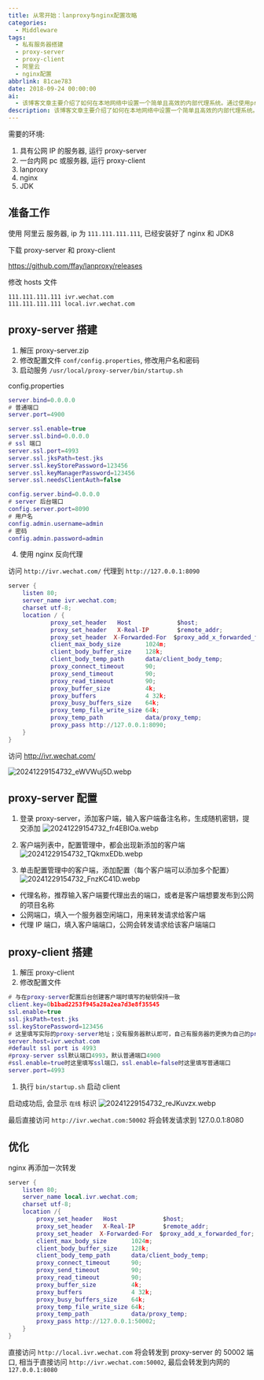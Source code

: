 ```yaml
---
title: 从零开始：lanproxy与nginx配置攻略
categories:
  - Middleware
tags:
  - 私有服务器搭建
  - proxy-server
  - proxy-client
  - 阿里云
  - nginx配置
abbrlink: 81cae783
date: 2018-09-24 00:00:00
ai:
  - 该博客文章主要介绍了如何在本地网络中设置一个简单且高效的内部代理系统。通过使用proxy-server与proxy-client软件，可以实现在局域网内对公网服务器的灵活访问和控制。首先，在阿里云服务器上搭建了nginx并安装JDK8作为必要环境。接着，详细解释了如何配置proxy-server端：解压zip文件、修改配置文件（包括SSL设置和后台服务端口）、添加客户端以实现私有网络内的代理功能，并通过Nginx反向代理将外部访问重定向到内部服务器。此外，还提供了在proxy-client上搭建的步骤，包括配置文件调整及启动客户端进行实验证明其成功连接。最后部分提到对nginx配置的优化，使得访问本地域名（local.ivr.wechat.com）也能直接转发至proxy-server端口，并最终到达内部服务器（127.0.0.1:8080）。整体方案适合于企业或开发者在局域网中进行高效的私有化服务与应用部署。
description: 该博客文章主要介绍了如何在本地网络中设置一个简单且高效的内部代理系统。通过使用proxy-server与proxy-client软件，可以实现在局域网内对公网服务器的灵活访问和控制。首先，在阿里云服务器上搭建了nginx并安装JDK8作为必要环境。接着，详细解释了如何配置proxy-server端：解压zip文件、修改配置文件（包括SSL设置和后台服务端口）、添加客户端以实现私有网络内的代理功能，并通过Nginx反向代理将外部访问重定向到内部服务器。此外，还提供了在proxy-client上搭建的步骤，包括配置文件调整及启动客户端进行实验证明其成功连接。最后部分提到对nginx配置的优化，使得访问本地域名（local.ivr.wechat.com）也能直接转发至proxy-server端口，并最终到达内部服务器（127.0.0.1:8080）。整体方案适合于企业或开发者在局域网中进行高效的私有化服务与应用部署。
---
```


需要的环境:

1. 具有公网 IP 的服务器, 运行 proxy-server
2. 一台内网 pc 或服务器, 运行 proxy-client
3. lanproxy
4. nginx
5. JDK

## 准备工作

使用 阿里云 服务器, ip 为 `111.111.111.111`, 已经安装好了 nginx 和 JDK8

下载 proxy-server 和 proxy-client

https://github.com/ffay/lanproxy/releases

修改 hosts 文件

```
111.111.111.111 ivr.wechat.com
111.111.111.111 local.ivr.wechat.com
```

## proxy-server 搭建

1. 解压 proxy-server.zip
2. 修改配置文件 `conf/config.properties`, 修改用户名和密码
3. 启动服务 `/usr/local/proxy-server/bin/startup.sh`

config.properties

```lua
server.bind=0.0.0.0
# 普通端口
server.port=4900

server.ssl.enable=true
server.ssl.bind=0.0.0.0
# ssl 端口
server.ssl.port=4993
server.ssl.jksPath=test.jks
server.ssl.keyStorePassword=123456
server.ssl.keyManagerPassword=123456
server.ssl.needsClientAuth=false

config.server.bind=0.0.0.0
# server 后台端口
config.server.port=8090
# 用户名
config.admin.username=admin
# 密码
config.admin.password=admin
```

4. 使用 nginx 反向代理

访问 `http://ivr.wechat.com/` 代理到 `http://127.0.0.1:8090`

```lua
server {
    listen 80;
    server_name ivr.wechat.com;
    charset utf-8;
    location / {
            proxy_set_header   Host             $host;
            proxy_set_header   X-Real-IP        $remote_addr;
            proxy_set_header  X-Forwarded-For  $proxy_add_x_forwarded_for;
            client_max_body_size       1024m;
            client_body_buffer_size    128k;
            client_body_temp_path      data/client_body_temp;
            proxy_connect_timeout      90;
            proxy_send_timeout         90;
            proxy_read_timeout         90;
            proxy_buffer_size          4k;
            proxy_buffers              4 32k;
            proxy_busy_buffers_size    64k;
            proxy_temp_file_write_size 64k;
            proxy_temp_path            data/proxy_temp;
            proxy_pass http://127.0.0.1:8090;
    }
}
```

访问 http://ivr.wechat.com/

![20241229154732_eWVWuj5D.webp](20241229154732_eWVWuj5D.webp)

## proxy-server 配置

1. 登录 proxy-server，添加客户端，输入客户端备注名称，生成随机密钥，提交添加
   ![20241229154732_fr4EBIOa.webp](20241229154732_fr4EBIOa.webp)

2. 客户端列表中，配置管理中，都会出现新添加的客户端
   ![20241229154732_TQkmxEDb.webp](20241229154732_TQkmxEDb.webp)

3. 单击配置管理中的客户端，添加配置（每个客户端可以添加多个配置）
   ![20241229154732_FnzKC41D.webp](20241229154732_FnzKC41D.webp)

- 代理名称，推荐输入客户端要代理出去的端口，或者是客户端想要发布到公网的项目名称
- 公网端口，填入一个服务器空闲端口，用来转发请求给客户端
- 代理 IP 端口，填入客户端端口，公网会转发请求给该客户端端口

## proxy-client 搭建

1. 解压 proxy-client
2. 修改配置文件

```lua
# 与在proxy-server配置后台创建客户端时填写的秘钥保持一致
client.key=0b1bad2253f945a28a2ea7d3e8f35545
ssl.enable=true
ssl.jksPath=test.jks
ssl.keyStorePassword=123456
# 这里填写实际的proxy-server地址；没有服务器默认即可，自己有服务器的更换为自己的proxy-server（IP）地址
server.host=ivr.wechat.com
#default ssl port is 4993
#proxy-server ssl默认端口4993，默认普通端口4900
#ssl.enable=true时这里填写ssl端口，ssl.enable=false时这里填写普通端口
server.port=4993
```

1. 执行 `bin/startup.sh` 启动 client

启动成功后, 会显示 `在线` 标识
![20241229154732_reJKuvzx.webp](20241229154732_reJKuvzx.webp)

最后直接访问 `http://ivr.wechat.com:50002` 将会转发请求到 127.0.0.1:8080

## 优化

nginx 再添加一次转发

```lua
server {
    listen 80;
    server_name local.ivr.wechat.com;
    charset utf-8;
    location /{
        proxy_set_header   Host             $host;
        proxy_set_header   X-Real-IP        $remote_addr;
        proxy_set_header  X-Forwarded-For  $proxy_add_x_forwarded_for;
        client_max_body_size       1024m;
        client_body_buffer_size    128k;
        client_body_temp_path      data/client_body_temp;
        proxy_connect_timeout      90;
        proxy_send_timeout         90;
        proxy_read_timeout         90;
        proxy_buffer_size          4k;
        proxy_buffers              4 32k;
        proxy_busy_buffers_size    64k;
        proxy_temp_file_write_size 64k;
        proxy_temp_path            data/proxy_temp;
        proxy_pass http://127.0.0.1:50002;
    }
}
```

直接访问 `http://local.ivr.wechat.com` 将会转发到 proxy-server 的 50002 端口, 相当于直接访问 `http://ivr.wechat.com:50002`,
最后会转发到内网的 `127.0.0.1:8080`
